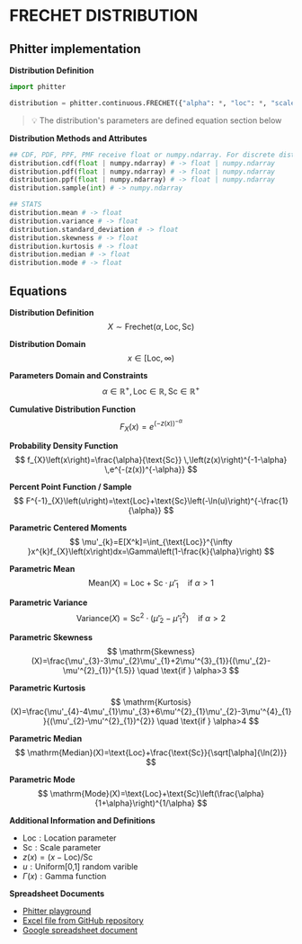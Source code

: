 # FRECHET DISTRIBUTION

## Phitter implementation

**Distribution Definition**

```python
import phitter

distribution = phitter.continuous.FRECHET({"alpha": *, "loc": *, "scale": *})
```

> 💡 The distribution's parameters are defined equation section below

**Distribution Methods and Attributes**

```python
## CDF, PDF, PPF, PMF receive float or numpy.ndarray. For discrete distributions PMF instead of PDF. Parameters notation are in description of ditribution
distribution.cdf(float | numpy.ndarray) # -> float | numpy.ndarray
distribution.pdf(float | numpy.ndarray) # -> float | numpy.ndarray
distribution.ppf(float | numpy.ndarray) # -> float | numpy.ndarray
distribution.sample(int) # -> numpy.ndarray

## STATS
distribution.mean # -> float
distribution.variance # -> float
distribution.standard_deviation # -> float
distribution.skewness # -> float
distribution.kurtosis # -> float
distribution.median # -> float
distribution.mode # -> float
```

## Equations

**Distribution Definition**
$$ X\sim\mathrm{Frechet}\left(\alpha,\text{Loc},\text{Sc}\right) $$

**Distribution Domain**
$$ x\in\left[\text{Loc},\infty\right) $$

**Parameters Domain and Constraints**
$$ \alpha\in\mathbb{R}^{+}, \text{Loc}\in\mathbb{R}, \text{Sc}\in\mathbb{R}^{+} $$

**Cumulative Distribution Function**
$$ F_{X}\left(x\right)=e^{(-z(x))^{-\alpha}} $$

**Probability Density Function**
$$ f_{X}\left(x\right)=\frac{\alpha}{\text{Sc}} \,\left(z(x)\right)^{-1-\alpha} \,e^{-(z(x))^{-\alpha}} $$

**Percent Point Function / Sample**
$$ F^{-1}_{X}\left(u\right)=\text{Loc}+\text{Sc}\left(-\ln(u)\right)^{-\frac{1}{\alpha}} $$

**Parametric Centered Moments**
$$ \mu'_{k}=E[X^k]=\int_{\text{Loc}}^{\infty }x^{k}f_{X}\left(x\right)dx=\Gamma\left(1-\frac{k}{\alpha}\right) $$

**Parametric Mean**
$$ \mathrm{Mean}(X)=\text{Loc}+\text{Sc}\cdot\tilde{\mu}'_{1} \quad \text{if } \alpha>1 $$

**Parametric Variance**
$$ \mathrm{Variance}(X)=\text{Sc}^{2}\cdot(\tilde{\mu}'_{2}-\tilde{\mu}'^{2}_{1}) \quad \text{if } \alpha>2 $$

**Parametric Skewness**
$$ \mathrm{Skewness}(X)=\frac{\mu'_{3}-3\mu'_{2}\mu'_{1}+2\mu'^{3}_{1}}{(\mu'_{2}-\mu'^{2}_{1})^{1.5}} \quad \text{if } \alpha>3 $$

**Parametric Kurtosis**
$$ \mathrm{Kurtosis}(X)=\frac{\mu'_{4}-4\mu'_{1}\mu'_{3}+6\mu'^{2}_{1}\mu'_{2}-3\mu'^{4}_{1}}{(\mu'_{2}-\mu'^{2}_{1})^{2}} \quad \text{if } \alpha>4 $$

**Parametric Median**
$$ \mathrm{Median}(X)=\text{Loc}+\frac{\text{Sc}}{\sqrt[\alpha]{\ln(2)}} $$

**Parametric Mode**
$$ \mathrm{Mode}(X)=\text{Loc}+\text{Sc}\left(\frac{\alpha}{1+\alpha}\right)^{1/\alpha} $$

**Additional Information and Definitions**
- $\text{Loc}:\text{Location parameter}$
- $\text{Sc}:\text{Scale parameter}$
- $z\left(x\right)=\left(x-\text{Loc}\right)/\text{Sc}$
- $u:\text{Uniform[0,1] random varible}$
- $\Gamma\left(x\right):\text{Gamma function}$

**Spreadsheet Documents**

-   [Phitter playground](https://phitter.io/distributions/continuous/frechet)
-   [Excel file from GitHub repository](https://github.com/phitterio/phitter-files/blob/main/continuous/frechet.xlsx)
-   [Google spreadsheet document](https://docs.google.com/spreadsheets/d/1PNGvHImwOFIragM_hHrQJcTN7OcqCKFoHKXlPq76fnI)
    